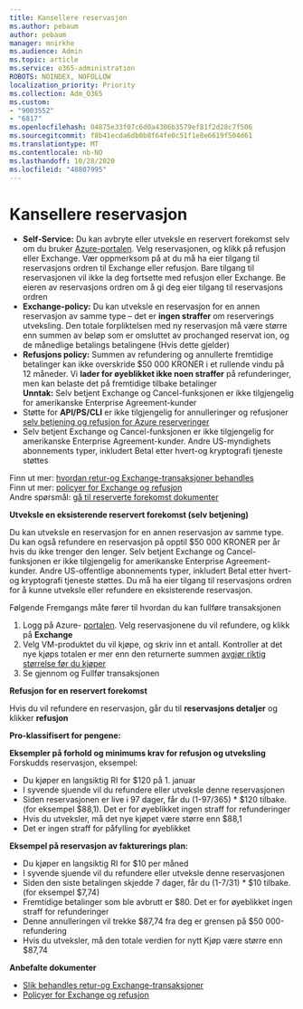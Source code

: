 ```yaml
---
title: Kansellere reservasjon
ms.author: pebaum
author: pebaum
manager: mnirkhe
ms.audience: Admin
ms.topic: article
ms.service: o365-administration
ROBOTS: NOINDEX, NOFOLLOW
localization_priority: Priority
ms.collection: Adm_O365
ms.custom:
- "9003552"
- "6817"
ms.openlocfilehash: 04875e33f07c6d0a4306b3579ef81f2d28c7f506
ms.sourcegitcommit: f8b41ecda6db0b8f64fe0c51f1e8e6619f504d61
ms.translationtype: MT
ms.contentlocale: nb-NO
ms.lasthandoff: 10/28/2020
ms.locfileid: "48807995"
---
```

# <a name="cancelling-reservation"></a>Kansellere reservasjon

- **Self-Service:** Du kan avbryte eller utveksle en reservert forekomst selv om du bruker [Azure-portalen](https://portal.azure.com/#blade/Microsoft_Azure_Reservations/ReservationsBrowseBlade). Velg reservasjonen, og klikk på refusjon eller Exchange. Vær oppmerksom på at du må ha eier tilgang til reservasjons ordren til Exchange eller refusjon. Bare tilgang til reservasjonen vil ikke la deg fortsette med refusjon eller Exchange. Be eieren av reservasjons ordren om å gi deg eier tilgang til reservasjons ordren
- **Exchange-policy:** Du kan utveksle en reservasjon for en annen reservasjon av samme type – det er **ingen straffer** om reserverings utveksling. Den totale forpliktelsen med ny reservasjon må være større enn summen av beløp som er omsluttet av prochanged reservat ion, og de månedlige betalings betalingene (Hvis dette gjelder)
- **Refusjons policy:** Summen av refundering og annullerte fremtidige betalinger kan ikke overskride $50 000 KRONER i et rullende vindu på 12 måneder. Vi **lader for øyeblikket ikke noen straffer** på refunderinger, men kan belaste det på fremtidige tilbake betalinger  
    **Unntak:** Selv betjent Exchange og Cancel-funksjonen er ikke tilgjengelig for amerikanske Enterprise Agreement-kunder
- Støtte for **API/PS/CLI** er ikke tilgjengelig for annulleringer og refusjoner [selv betjening og refusjon for Azure reserveringer](https://docs.microsoft.com/azure/cost-management-billing/reservations/exchange-and-refund-azure-reservations?WT.mc_id=Portal-Microsoft_Azure_Support)
- Selv betjent Exchange og Cancel-funksjonen er ikke tilgjengelig for amerikanske Enterprise Agreement-kunder. Andre US-myndighets abonnements typer, inkludert Betal etter hvert-og kryptografi tjeneste støttes

Finn ut mer: [hvordan retur-og Exchange-transaksjoner behandles](https://docs.microsoft.com/azure/billing/billing-azure-reservations-self-service-exchange-and-refund?WT.mc_id=Portal-Microsoft_Azure_Support#how-return-and-exchange-transactions-are-processed)  
Finn ut mer: [policyer for Exchange og refusjon](https://docs.microsoft.com/azure/billing/billing-azure-reservations-self-service-exchange-and-refund?WT.mc_id=Portal-Microsoft_Azure_Support#exchange-policies)  
Andre spørsmål: [gå til reserverte forekomst dokumenter](https://docs.microsoft.com/azure/billing/billing-save-compute-costs-reservations?WT.mc_id=Portal-Microsoft_Azure_Support)

**Utveksle en eksisterende reservert forekomst (selv betjening)**

Du kan utveksle en reservasjon for en annen reservasjon av samme type. Du kan også refundere en reservasjon på opptil $50 000 KRONER per år hvis du ikke trenger den lenger. Selv betjent Exchange og Cancel-funksjonen er ikke tilgjengelig for amerikanske Enterprise Agreement-kunder. Andre US-offentlige abonnements typer, inkludert Betal etter hvert-og kryptografi tjeneste støttes. Du må ha eier tilgang til reservasjons ordren for å kunne utveksle eller refundere en eksisterende reservasjon.

Følgende Fremgangs måte fører til hvordan du kan fullføre transaksjonen

1. Logg på Azure- [portalen](https://portal.azure.com/#blade/Microsoft_Azure_Reservations/ReservationsBrowseBlade). Velg reservasjonene du vil refundere, og klikk på **Exchange**
2. Velg VM-produktet du vil kjøpe, og skriv inn et antall. Kontroller at det nye kjøps totalen er mer enn den returnerte summen [avgjør riktig størrelse før du kjøper](https://docs.microsoft.com/azure/virtual-machines/windows/prepay-reserved-vm-instances?WT.mc_id=Portal-Microsoft_Azure_Support#determine-the-right-vm-size-before-you-buy)
3. Se gjennom og Fullfør transaksjonen

**Refusjon for en reservert forekomst**

Hvis du vil refundere en reservasjon, går du til **reservasjons detaljer** og klikker **refusjon**

**Pro-klassifisert for pengene:**

**Eksempler på forhold og minimums krav for refusjon og utveksling**  
Forskudds reservasjon, eksempel:

- Du kjøper en langsiktig RI for $120 på 1. januar
- I syvende sjuende vil du refundere eller utveksle denne reservasjonen
- Siden reservasjonen er live i 97 dager, får du (1-97/365) * $120 tilbake. (for eksempel $88,1). Det er for øyeblikket ingen straff for refunderinger
- Hvis du utveksler, må det nye kjøpet være større enn $88,1
- Det er ingen straff for påfylling for øyeblikket

**Eksempel på reservasjon av fakturerings plan:**

- Du kjøper en langsiktig RI for $10 per måned
- I syvende sjuende vil du refundere eller utveksle denne reservasjonen
- Siden den siste betalingen skjedde 7 dager, får du (1-7/31) * $10 tilbake. (for eksempel $7,74)
- Fremtidige betalinger som ble avbrutt er $80. Det er for øyeblikket ingen straff for refunderinger
- Denne annulleringen vil trekke $87,74 fra deg er grensen på $50 000-refundering
- Hvis du utveksler, må den totale verdien for nytt Kjøp være større enn $87,74

**Anbefalte dokumenter**

- [Slik behandles retur-og Exchange-transaksjoner](https://docs.microsoft.com/azure/billing/billing-azure-reservations-self-service-exchange-and-refund?WT.mc_id=Portal-Microsoft_Azure_Support#how-return-and-exchange-transactions-are-processed)
- [Policyer for Exchange og refusjon](https://docs.microsoft.com/azure/billing/billing-azure-reservations-self-service-exchange-and-refund?WT.mc_id=Portal-Microsoft_Azure_Support#exchange-policies)